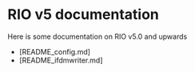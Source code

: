 # RIO v5 documentation

Here is some documentation on RIO v5.0 and upwards

* [README_config.md]
* [README_ifdmwriter.md]

